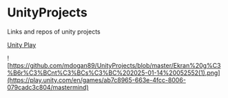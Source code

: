 # UnityProjects
Links and repos of unity projects

[Unity Play](https://play.unity.com/en/user/fd15ddf6-763c-4d80-ad65-49cfb2a75611)

![https://github.com/mdogan89/UnityProjects/blob/master/Ekran%20g%C3%B6r%C3%BCnt%C3%BCs%C3%BC%202025-01-14%20052552(1).png](https://play.unity.com/en/games/ab7c8965-663e-4fcc-8006-079cadc3c804/mastermind)

